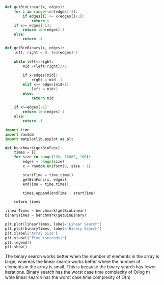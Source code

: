 ```python
def getBinLinear(x, edges):
    for i in range(len(edges)-1):
        if edges[i] <= x<edges[i+1]:
            return i
    if x>= edges[-i]:
        return len(edges)-1
    else:
        return -1

def getBinBinary(x, edges):
    left, right = 0, len(edges)-1
    
    while left<=right:
        mid =(left+right)//2
        
        if x<edges[mid]:
            right = mid -1
        elif x>= edges[mid+1]:
            left = mid+1
        else:
            return mid
        
    if x>=edges[-1]:
        return len(edges)-1
    else:
        return -1

import time
import random
import matplotlib.pyplot as plt

def benchmark(getBinFunc):
    times = []
    for size in range(100, 10000, 100):
        edges = range(size)
        x = random.uniform(0, size - 1)

        startTime = time.time()
        getBinFunc(x, edges)
        endTime = time.time()

        times.append(endTime - startTime)

    return times

linearTimes = benchmark(getBinLinear)
binaryTimes = benchmark(getBinBinary)

plt.plot(linearTimes, label='Linear Search')
plt.plot(binaryTimes, label='Binary Search')
plt.xlabel('Array Size')
plt.ylabel('Time (seconds)')
plt.legend()
plt.show()
```
The binary search works better when the number of elements in the array is large, whereas the linear search works better where the number of elements in the array is small. This is because the binary search has fewer iterations. Binary search has the worst case time complexity of O(log n) whle linear search has the worst case time complexity of O(n)

